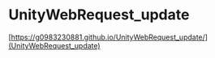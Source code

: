 # UnityWebRequest_update
[https://g0983230881.github.io/UnityWebRequest_update/](UnityWebRequest_update)
